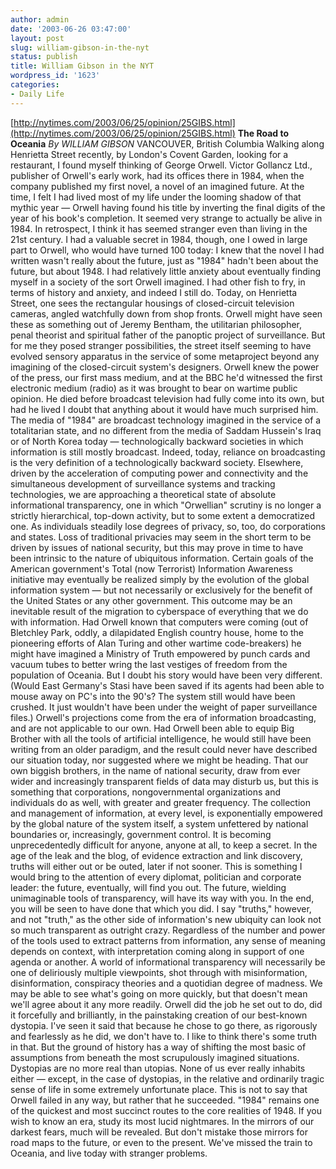 ```yaml
---
author: admin
date: '2003-06-26 03:47:00'
layout: post
slug: william-gibson-in-the-nyt
status: publish
title: William Gibson in the NYT
wordpress_id: '1623'
categories:
- Daily Life
---
```


[http://nytimes.com/2003/06/25/opinion/25GIBS.html](http://nytimes.com/2003/06/25/opinion/25GIBS.html)
**The Road to Oceania** *By WILLIAM GIBSON* VANCOUVER, British Columbia
Walking along Henrietta Street recently, by London's Covent Garden,
looking for a restaurant, I found myself thinking of George Orwell.
Victor Gollancz Ltd., publisher of Orwell's early work, had its offices
there in 1984, when the company published my first novel, a novel of an
imagined future. At the time, I felt I had lived most of my life under
the looming shadow of that mythic year — Orwell having found his title
by inverting the final digits of the year of his book's completion. It
seemed very strange to actually be alive in 1984. In retrospect, I think
it has seemed stranger even than living in the 21st century. I had a
valuable secret in 1984, though, one I owed in large part to Orwell, who
would have turned 100 today: I knew that the novel I had written wasn't
really about the future, just as "1984" hadn't been about the future,
but about 1948. I had relatively little anxiety about eventually finding
myself in a society of the sort Orwell imagined. I had other fish to
fry, in terms of history and anxiety, and indeed I still do. Today, on
Henrietta Street, one sees the rectangular housings of closed-circuit
television cameras, angled watchfully down from shop fronts. Orwell
might have seen these as something out of Jeremy Bentham, the
utilitarian philosopher, penal theorist and spiritual father of the
panoptic project of surveillance. But for me they posed stranger
possibilities, the street itself seeming to have evolved sensory
apparatus in the service of some metaproject beyond any imagining of the
closed-circuit system's designers. Orwell knew the power of the press,
our first mass medium, and at the BBC he'd witnessed the first
electronic medium (radio) as it was brought to bear on wartime public
opinion. He died before broadcast television had fully come into its
own, but had he lived I doubt that anything about it would have much
surprised him. The media of "1984" are broadcast technology imagined in
the service of a totalitarian state, and no different from the media of
Saddam Hussein's Iraq or of North Korea today — technologically backward
societies in which information is still mostly broadcast. Indeed, today,
reliance on broadcasting is the very definition of a technologically
backward society. Elsewhere, driven by the acceleration of computing
power and connectivity and the simultaneous development of surveillance
systems and tracking technologies, we are approaching a theoretical
state of absolute informational transparency, one in which "Orwellian"
scrutiny is no longer a strictly hierarchical, top-down activity, but to
some extent a democratized one. As individuals steadily lose degrees of
privacy, so, too, do corporations and states. Loss of traditional
privacies may seem in the short term to be driven by issues of national
security, but this may prove in time to have been intrinsic to the
nature of ubiquitous information. Certain goals of the American
government's Total (now Terrorist) Information Awareness initiative may
eventually be realized simply by the evolution of the global information
system — but not necessarily or exclusively for the benefit of the
United States or any other government. This outcome may be an inevitable
result of the migration to cyberspace of everything that we do with
information. Had Orwell known that computers were coming (out of
Bletchley Park, oddly, a dilapidated English country house, home to the
pioneering efforts of Alan Turing and other wartime code-breakers) he
might have imagined a Ministry of Truth empowered by punch cards and
vacuum tubes to better wring the last vestiges of freedom from the
population of Oceania. But I doubt his story would have been very
different. (Would East Germany's Stasi have been saved if its agents had
been able to mouse away on PC's into the 90's? The system still would
have been crushed. It just wouldn't have been under the weight of paper
surveillance files.) Orwell's projections come from the era of
information broadcasting, and are not applicable to our own. Had Orwell
been able to equip Big Brother with all the tools of artificial
intelligence, he would still have been writing from an older paradigm,
and the result could never have described our situation today, nor
suggested where we might be heading. That our own biggish brothers, in
the name of national security, draw from ever wider and increasingly
transparent fields of data may disturb us, but this is something that
corporations, nongovernmental organizations and individuals do as well,
with greater and greater frequency. The collection and management of
information, at every level, is exponentially empowered by the global
nature of the system itself, a system unfettered by national boundaries
or, increasingly, government control. It is becoming unprecedentedly
difficult for anyone, anyone at all, to keep a secret. In the age of the
leak and the blog, of evidence extraction and link discovery, truths
will either out or be outed, later if not sooner. This is something I
would bring to the attention of every diplomat, politician and corporate
leader: the future, eventually, will find you out. The future, wielding
unimaginable tools of transparency, will have its way with you. In the
end, you will be seen to have done that which you did. I say "truths,"
however, and not "truth," as the other side of information's new
ubiquity can look not so much transparent as outright crazy. Regardless
of the number and power of the tools used to extract patterns from
information, any sense of meaning depends on context, with
interpretation coming along in support of one agenda or another. A world
of informational transparency will necessarily be one of deliriously
multiple viewpoints, shot through with misinformation, disinformation,
conspiracy theories and a quotidian degree of madness. We may be able to
see what's going on more quickly, but that doesn't mean we'll agree
about it any more readily. Orwell did the job he set out to do, did it
forcefully and brilliantly, in the painstaking creation of our
best-known dystopia. I've seen it said that because he chose to go
there, as rigorously and fearlessly as he did, we don't have to. I like
to think there's some truth in that. But the ground of history has a way
of shifting the most basic of assumptions from beneath the most
scrupulously imagined situations. Dystopias are no more real than
utopias. None of us ever really inhabits either — except, in the case of
dystopias, in the relative and ordinarily tragic sense of life in some
extremely unfortunate place. This is not to say that Orwell failed in
any way, but rather that he succeeded. "1984" remains one of the
quickest and most succinct routes to the core realities of 1948. If you
wish to know an era, study its most lucid nightmares. In the mirrors of
our darkest fears, much will be revealed. But don't mistake those
mirrors for road maps to the future, or even to the present. We've
missed the train to Oceania, and live today with stranger problems.
